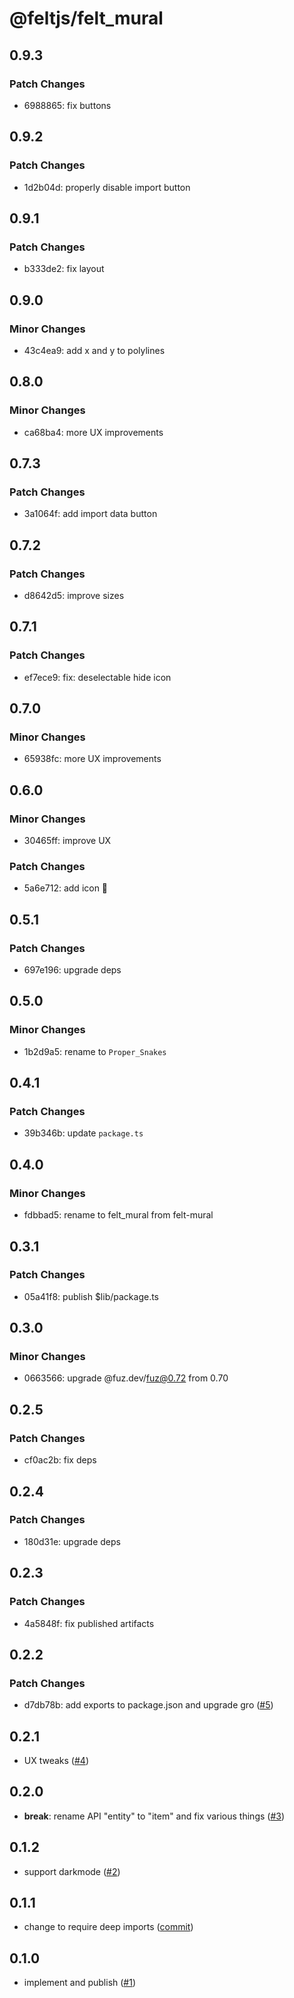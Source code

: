 # @feltjs/felt_mural

## 0.9.3

### Patch Changes

- 6988865: fix buttons

## 0.9.2

### Patch Changes

- 1d2b04d: properly disable import button

## 0.9.1

### Patch Changes

- b333de2: fix layout

## 0.9.0

### Minor Changes

- 43c4ea9: add x and y to polylines

## 0.8.0

### Minor Changes

- ca68ba4: more UX improvements

## 0.7.3

### Patch Changes

- 3a1064f: add import data button

## 0.7.2

### Patch Changes

- d8642d5: improve sizes

## 0.7.1

### Patch Changes

- ef7ece9: fix: deselectable hide icon

## 0.7.0

### Minor Changes

- 65938fc: more UX improvements

## 0.6.0

### Minor Changes

- 30465ff: improve UX

### Patch Changes

- 5a6e712: add icon 🎨

## 0.5.1

### Patch Changes

- 697e196: upgrade deps

## 0.5.0

### Minor Changes

- 1b2d9a5: rename to `Proper_Snakes`

## 0.4.1

### Patch Changes

- 39b346b: update `package.ts`

## 0.4.0

### Minor Changes

- fdbbad5: rename to felt_mural from felt-mural

## 0.3.1

### Patch Changes

- 05a41f8: publish $lib/package.ts

## 0.3.0

### Minor Changes

- 0663566: upgrade @fuz.dev/fuz@0.72 from 0.70

## 0.2.5

### Patch Changes

- cf0ac2b: fix deps

## 0.2.4

### Patch Changes

- 180d31e: upgrade deps

## 0.2.3

### Patch Changes

- 4a5848f: fix published artifacts

## 0.2.2

### Patch Changes

- d7db78b: add exports to package.json and upgrade gro
  ([#5](https://github.com/feltjs/felt_mural/pull/5))

## 0.2.1

- UX tweaks
  ([#4](https://github.com/feltjs/felt_mural/pull/4))

## 0.2.0

- **break**: rename API "entity" to "item" and fix various things
  ([#3](https://github.com/feltjs/felt_mural/pull/3))

## 0.1.2

- support darkmode
  ([#2](https://github.com/feltjs/felt_mural/pull/2))

## 0.1.1

- change to require deep imports
  ([commit](https://github.com/feltjs/felt_mural/commit/f81ecf10bcea062359b6f9905a1e90075e580934))

## 0.1.0

- implement and publish
  ([#1](https://github.com/feltjs/felt_mural/pull/1))
